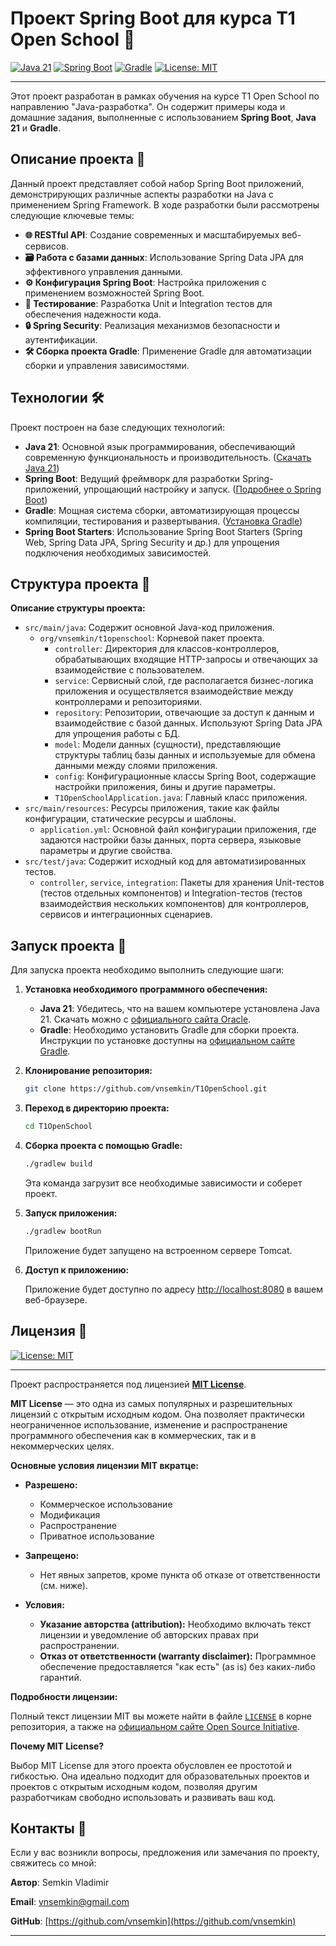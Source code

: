 # Проект Spring Boot для курса T1 Open School 🚀

[![Java 21][Java-badge]][Java-url]  [![Spring Boot][Spring-badge]][Spring-url]  [![Gradle][Gradle-badge]][Gradle-url] [![License: MIT][License-badge]][License-url]

[Java-badge]: https://img.shields.io/badge/Java-21-orange.svg

[Java-url]: https://www.oracle.com/java/technologies/javase-jdk21-archive-downloads.html

[Spring-badge]: https://img.shields.io/badge/Spring%20Boot-3.4.2-brightgreen.svg

[Spring-url]: https://spring.io/projects/spring-boot

[Gradle-badge]: https://img.shields.io/badge/Gradle-8.12.1-blue.svg

[Gradle-url]: https://gradle.org/install/

[License-badge]: https://img.shields.io/badge/License-MIT-yellow.svg

[License-url]: https://opensource.org/licenses/MIT

***

Этот проект разработан в рамках обучения на курсе T1 Open School по направлению "Java-разработка". Он содержит примеры
кода и домашние задания, выполненные с использованием **Spring Boot**, **Java 21** и **Gradle**.

## Описание проекта 📖

Данный проект представляет собой набор Spring Boot приложений, демонстрирующих различные аспекты разработки на Java с
применением Spring Framework. В ходе разработки были рассмотрены следующие ключевые темы:

- **🌐 RESTful API**: Создание современных и масштабируемых веб-сервисов.
- **🗃️ Работа с базами данных**: Использование Spring Data JPA для эффективного управления данными.
- **⚙️ Конфигурация Spring Boot**:  Настройка приложения с применением возможностей Spring Boot.
- **🧪 Тестирование**: Разработка Unit и Integration тестов для обеспечения надежности кода.
- **🔒 Spring Security**:  Реализация механизмов безопасности и аутентификации.
- **🛠️ Сборка проекта Gradle**:  Применение Gradle для автоматизации сборки и управления зависимостями.

## Технологии 🛠️

Проект построен на базе следующих технологий:

- **Java 21**: Основной язык программирования, обеспечивающий современную функциональность и
  производительность.  ([Скачать Java 21](https://www.oracle.com/java/technologies/javase-jdk21-archive-downloads.html))
- **Spring Boot**:  Ведущий фреймворк для разработки Spring-приложений, упрощающий настройку
  и запуск. ([Подробнее о Spring Boot](https://spring.io/projects/spring-boot))
- **Gradle**:  Мощная система сборки, автоматизирующая процессы компиляции, тестирования и
  развертывания. ([Установка Gradle](https://gradle.org/install/))
- **Spring Boot Starters**:  Использование Spring Boot Starters (Spring Web, Spring Data JPA, Spring Security и др.) для
  упрощения подключения необходимых зависимостей.

## Структура проекта 📂

**Описание структуры проекта:**

- `src/main/java`: Содержит основной Java-код приложения.
    - `org/vnsemkin/t1openschool`:  Корневой пакет проекта.
        - `controller`:  Директория для классов-контроллеров, обрабатывающих входящие HTTP-запросы и отвечающих за
          взаимодействие с пользователем.
        - `service`:  Сервисный слой, где располагается бизнес-логика приложения и осуществляется взаимодействие между
          контроллерами и репозиториями.
        - `repository`:  Репозитории, отвечающие за доступ к данным и взаимодействие с базой данных. Используют Spring
          Data JPA для упрощения работы с БД.
        - `model`:  Модели данных (сущности), представляющие структуры таблиц базы данных и используемые для обмена
          данными между слоями приложения.
        - `config`:  Конфигурационные классы Spring Boot, содержащие настройки приложения, бины и другие параметры.
        - `T1OpenSchoolApplication.java`:  Главный класс приложения.
- `src/main/resources`:  Ресурсы приложения, такие как файлы конфигурации, статические ресурсы и шаблоны.
    - `application.yml`:  Основной файл конфигурации приложения, где задаются настройки
      базы данных, порта сервера, языковые параметры и другие свойства.
- `src/test/java`: Содержит исходный код для автоматизированных тестов.
    - `controller`, `service`, `integration`:  Пакеты для хранения Unit-тестов (тестов отдельных компонентов) и
      Integration-тестов (тестов взаимодействия нескольких компонентов) для контроллеров, сервисов и интеграционных
      сценариев.

## Запуск проекта 🚀

Для запуска проекта необходимо выполнить следующие шаги:

1. **Установка необходимого программного обеспечения:**
    - **Java 21**:  Убедитесь, что на вашем компьютере установлена Java 21. Скачать можно
      с [официального сайта Oracle](https://www.oracle.com/java/technologies/javase-jdk21-archive-downloads.html).
    - **Gradle**:  Необходимо установить Gradle для сборки проекта. Инструкции по установке доступны
      на [официальном сайте Gradle](https://gradle.org/install/).

2. **Клонирование репозитория:**

   ```bash
   git clone https://github.com/vnsemkin/T1OpenSchool.git
   ```

3. **Переход в директорию проекта:**

   ```bash
   cd T1OpenSchool
   ```

4. **Сборка проекта с помощью Gradle:**

   ```bash
   ./gradlew build
   ```
   Эта команда загрузит все необходимые зависимости и соберет проект.

5. **Запуск приложения:**

   ```bash
   ./gradlew bootRun
   ```
   Приложение будет запущено на встроенном сервере Tomcat.

6. **Доступ к приложению:**

   Приложение будет доступно по адресу [http://localhost:8080](http://localhost:8080) в вашем веб-браузере.

## Лицензия 📜

[![License: MIT][License-badge]][License-url]

[License-badge]: https://img.shields.io/badge/License-MIT-yellow.svg

[License-url]: https://opensource.org/licenses/MIT

***

Проект распространяется под лицензией **[MIT License](https://opensource.org/licenses/MIT)**.

**MIT License** — это одна из самых популярных и разрешительных лицензий с открытым исходным кодом. Она позволяет
практически неограниченное использование, изменение и распространение программного обеспечения как в коммерческих, так и
в некоммерческих целях.

**Основные условия лицензии MIT вкратце:**

* **Разрешено:**
    * Коммерческое использование
    * Модификация
    * Распространение
    * Приватное использование

* **Запрещено:**
    * Нет явных запретов, кроме пункта об отказе от ответственности (см. ниже).

* **Условия:**
    * **Указание авторства (attribution):** Необходимо включать текст лицензии и уведомление об авторских правах при
      распространении.
    * **Отказ от ответственности (warranty disclaimer):**  Программное обеспечение предоставляется "как есть" (as is)
      без каких-либо гарантий.

**Подробности лицензии:**

Полный текст лицензии MIT вы можете найти в файле  [`LICENSE`](https://opensource.org/licenses/MIT) в корне репозитория,
а также на [официальном сайте Open Source Initiative](https://opensource.org/licenses/MIT).

**Почему MIT License?**

Выбор MIT License для этого проекта обусловлен ее простотой и гибкостью. Она идеально подходит для образовательных
проектов и проектов с открытым исходным кодом, позволяя другим разработчикам свободно использовать и развивать ваш код.

## Контакты 📧

Если у вас возникли вопросы, предложения или замечания по проекту, свяжитесь со мной:

**Автор**: Semkin Vladimir

**Email**: [vnsemkin@gmail.com](mailto:vnsemkin@gmail.com)

**GitHub**: [https://github.com/vnsemkin](https://github.com/vnsemkin)

---